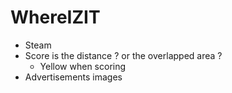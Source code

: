 # WhereIZIT

- Steam
- Score is the distance ? or the overlapped area ?
  - Yellow when scoring
- Advertisements images
